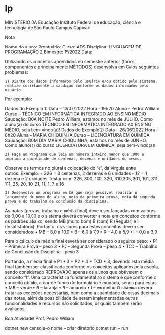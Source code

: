 # lp


MINISTÉRIO DA Educação
Instituto Federal de educação, ciência e tecnologia de São Paulo
Campus Capivari


Nota

Nome do aluno:
Prontuário:
Curso: ADS
Disciplina: LINGUAGEM DE PROGRAMAÇÃO 2
Bimestre: 1º/2022
Data:


Utilizando os conceitos aprendidos no semestre anterior (forms, componentes e principalmente MÉTODOS) desenvolva em C# os seguintes problemas:


    1) Diante dos dados informados pelo usuário e/ou obtido pelo sistema, realize corretamente a saudação conforme os dados informados pelo usuário. 
Por exemplo:

Dados do Exemplo 1: 
Data – 10/07/2022 
Hora – 19h20 
Aluno – Pedro William
Curso – TÉCNICO EM INFORMÁTICA INTEGRADO AO ENSINO MÉDIO
Saudação: BOA NOITE Pedro William, estamos no mês de JULHO. Como aluno(a) do curso TÉCNICO EM INFORMÁTICA INTEGRADO AO ENSINO MÉDIO, seja bem-vindo(a)!
Dados do Exemplo 2: 
Data – 26/06/2022 
Hora – 8h20 
Aluna – MARIA CHIQUINHA 
Curso – LICENCIATURA EM QUÍMICA
Saudação: BOM DIA MARIA CHIQUINHA, estamos no mês de JUNHO. Como aluno(a) do curso LICENCIATURA EM QUÍMICA, seja bem-vindo(a)!


    2) Faça um Programa que leia um número inteiro menor que 1000 e imprima a quantidade de centenas, dezenas e unidades do mesmo.
Observe os termos no plural a colocação do “e”, da vírgula entre outros. Exemplo:
        ◦ 326 = 3 centenas, 2 dezenas e 6 unidades
        ◦ 12 = 1 dezena e 2 unidades Testar com: 326, 300, 100, 320, 310,305, 301, 101, 311, 111, 25, 20, 10, 21, 11, 1, 7 e 16


    3) Desenvolva um programa em C# que seja possível realizar o lançamento do nome do aluno, nota da primeira prova, nota da segunda prova e do trabalho de conclusão da disciplina.
As notas (provas, trabalho e média final) devem ser lançadas com valores de 0,00 à 10,00 e o sistema deverá converter a nota em conceitos conforme os padrões abaixo, sendo MB (muito bom) B (bom) R (Regular) e I (Insatisfatório). Portanto, os valores para estes conceitos devem ser considerados:
    • MB – 8,0 à 10,0
    • B – 6,0 à 7,9
    • R – 4,0 à 5,9
    • I – 0,0 à 3,9

Para o cálculo da média final deverá ser considerado o seguinte peso:
    • P1 – Primeira Prova – peso 3
    • P2 – Segunda Prova – peso 4
    • TCD – Trabalho de Conclusão de Disciplina – peso 3

Portando, a média final é P1 * 3 + P2 * 4 + TCD * 3, devendo esta média final também ser classificada conforme os conceitos aplicados pela escola, sendo considerado REPROVADO apenas os alunos que obtiverem o conceito “I”.
Uma característica fundamental ao sistema é que conforme o conceito obtido, a cor de fundo do formulário é mudada, sendo para estas:
    • MB – verde
    • B – laranja
    • R – amarelo
    • I – vermelho
O sistema deverá tratar as exceções necessárias, bem como a quantidade de casas decimais das notas, além da possibilidade de serem implementadas outras funcionalidades e recursos não solicitados, os quais também serão avaliados.



Boa Atividade!
Prof. Pedro William


dotnet new console-o nome – criar diretorio
dotnet run – run
